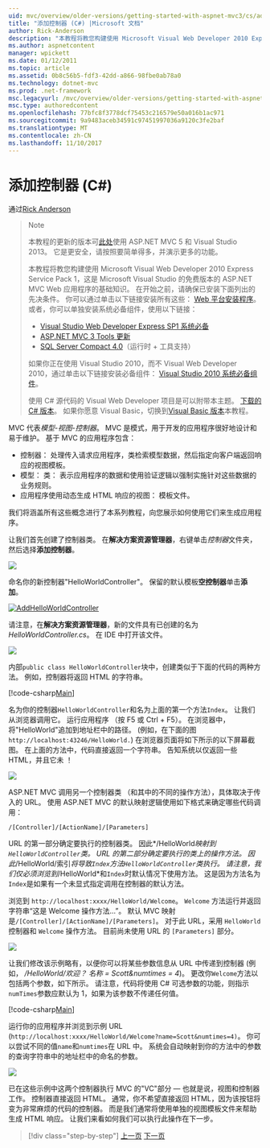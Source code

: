 ```yaml
---
uid: mvc/overview/older-versions/getting-started-with-aspnet-mvc3/cs/adding-a-controller
title: "添加控制器 (C#) |Microsoft 文档"
author: Rick-Anderson
description: "本教程将教您构建使用 Microsoft Visual Web Developer 2010 Express 服务包 1，哪些 i 的 ASP.NET MVC Web 应用程序的基础知识..."
ms.author: aspnetcontent
manager: wpickett
ms.date: 01/12/2011
ms.topic: article
ms.assetid: 0b8c56b5-fdf3-42dd-a866-98fbe0ab78a0
ms.technology: dotnet-mvc
ms.prod: .net-framework
msc.legacyurl: /mvc/overview/older-versions/getting-started-with-aspnet-mvc3/cs/adding-a-controller
msc.type: authoredcontent
ms.openlocfilehash: 77bfc8f3778dcf75453c216579e50a016b1ac971
ms.sourcegitcommit: 9a9483aceb34591c97451997036a9120c3fe2baf
ms.translationtype: MT
ms.contentlocale: zh-CN
ms.lasthandoff: 11/10/2017
---
```

<a name="adding-a-controller-c"></a>添加控制器 (C#)
====================
通过[Rick Anderson](https://github.com/Rick-Anderson)

> > [!NOTE]
> > 本教程的更新的版本可[此处](../../../getting-started/introduction/getting-started.md)使用 ASP.NET MVC 5 和 Visual Studio 2013。 它是更安全，请按照要简单得多，并演示更多的功能。
> 
> 
> 本教程将教您构建使用 Microsoft Visual Web Developer 2010 Express Service Pack 1，这是 Microsoft Visual Studio 的免费版本的 ASP.NET MVC Web 应用程序的基础知识。 在开始之前，请确保已安装下面列出的先决条件。 你可以通过单击以下链接安装所有这些： [Web 平台安装程序](https://www.microsoft.com/web/gallery/install.aspx?appid=VWD2010SP1Pack)。 或者，你可以单独安装系统必备组件，使用以下链接：
> 
> - [Visual Studio Web Developer Express SP1 系统必备](https://www.microsoft.com/web/gallery/install.aspx?appid=VWD2010SP1Pack)
> - [ASP.NET MVC 3 Tools 更新](https://www.microsoft.com/web/gallery/install.aspx?appsxml=&amp;appid=MVC3)
> - [SQL Server Compact 4.0](https://www.microsoft.com/web/gallery/install.aspx?appid=SQLCE;SQLCEVSTools_4_0)（运行时 + 工具支持）
> 
> 如果你正在使用 Visual Studio 2010，而不 Visual Web Developer 2010，通过单击以下链接安装必备组件： [Visual Studio 2010 系统必备组件](https://www.microsoft.com/web/gallery/install.aspx?appsxml=&amp;appid=VS2010SP1Pack)。
> 
> 使用 C# 源代码的 Visual Web Developer 项目是可以附带本主题。 [下载的 C# 版本](https://code.msdn.microsoft.com/Introduction-to-MVC-3-10d1b098)。 如果你愿意 Visual Basic，切换到[Visual Basic 版本](../vb/intro-to-aspnet-mvc-3.md)本教程。


MVC 代表*模型-视图-控制器*。 MVC 是模式，用于开发的应用程序很好地设计和易于维护。 基于 MVC 的应用程序包含：

- 控制器： 处理传入请求应用程序，类检索模型数据，然后指定向客户端返回响应的视图模板。
- 模型： 类： 表示应用程序的数据和使用验证逻辑以强制实施针对这些数据的业务规则。
- 应用程序使用动态生成 HTML 响应的视图： 模板文件。

我们将涵盖所有这些概念进行了本系列教程，向您展示如何使用它们来生成应用程序。

让我们首先创建了控制器类。 在**解决方案资源管理器**，右键单击*控制器*文件夹，然后选择**添加控制器**。

[![](adding-a-controller/_static/image2.png)](adding-a-controller/_static/image1.png)

命名你的新控制器"HelloWorldController"。 保留的默认模板**空控制器**单击**添加**。

[![AddHelloWorldController](adding-a-controller/_static/image4.png)](adding-a-controller/_static/image3.png)

请注意，在**解决方案资源管理器**，新的文件具有已创建的名为*HelloWorldController.cs*。 在 IDE 中打开该文件。

![](adding-a-controller/_static/image5.png)

内部`public class HelloWorldController`块中，创建类似于下面的代码的两种方法。 例如，控制器将返回 HTML 的字符串。

[!code-csharp[Main](adding-a-controller/samples/sample1.cs)]

名为你的控制器`HelloWorldController`和名为上面的第一个方法`Index`。 让我们从浏览器调用它。 运行应用程序 （按 F5 或 Ctrl + F5）。 在浏览器中，将"HelloWorld"追加到地址栏中的路径。 (例如，在下面的图`http://localhost:43246/HelloWorld.`) 在浏览器页面将如下所示的以下屏幕截图。 在上面的方法中，代码直接返回一个字符串。 告知系统以仅返回一些 HTML，并且它未 ！

![](adding-a-controller/_static/image6.png)

ASP.NET MVC 调用另一个控制器类 （和其中的不同的操作方法），具体取决于传入的 URL。 使用 ASP.NET MVC 的默认映射逻辑使用如下格式来确定哪些代码调用：

`/[Controller]/[ActionName]/[Parameters]`

URL 的第一部分确定要执行的控制器类。 因此*/HelloWorld*映射到`HelloWorldController`类。 URL 的第二部分确定要执行的类上的操作方法。 因此*/HelloWorld/索引*将导致`Index`方法`HelloWorldController`类执行。 请注意，我们仅必须浏览到*/HelloWorld*和`Index`时默认情况下使用方法。 这是因为方法名为`Index`是如果有一个未显式指定调用在控制器的默认方法。

浏览到 `http://localhost:xxxx/HelloWorld/Welcome`。 `Welcome` 方法运行并返回字符串“这是 Welcome 操作方法...”。 默认 MVC 映射是`/[Controller]/[ActionName]/[Parameters]`。 对于此 URL，采用 `HelloWorld` 控制器和 `Welcome` 操作方法。 目前尚未使用 URL 的 `[Parameters]` 部分。

![](adding-a-controller/_static/image7.png)

让我们修改该示例略有，以便你可以将某些参数信息从 URL 中传递到控制器 (例如， */HelloWorld/欢迎？ 名称 = Scott&amp;numtimes = 4*)。 更改你`Welcome`方法以包括两个参数，如下所示。 请注意，代码将使用 C# 可选参数的功能，则指示`numTimes`参数应默认为 1，如果为该参数不传递任何值。

[!code-csharp[Main](adding-a-controller/samples/sample2.cs)]

运行你的应用程序并浏览到示例 URL (`http://localhost:xxxx/HelloWorld/Welcome?name=Scott&numtimes=4)`。 你可以尝试不同的值`name`和`numtimes`在 URL 中。 系统会自动映射到你的方法中的参数的查询字符串中的地址栏中的命名的参数。

![](adding-a-controller/_static/image8.png)

已在这些示例中这两个控制器执行 MVC 的"VC"部分 — 也就是说，视图和控制器工作。 控制器直接返回 HTML。 通常，你不希望直接返回 HTML，因为该按钮将变为非常麻烦的代码的控制器。 而是我们通常将使用单独的视图模板文件来帮助生成 HTML 响应。 让我们来看如何我们可以执行此操作在下一步。

>[!div class="step-by-step"]
[上一页](intro-to-aspnet-mvc-3.md)
[下一页](adding-a-view.md)
